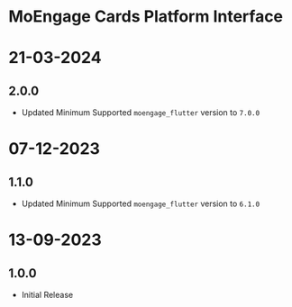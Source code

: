 # MoEngage Cards Platform Interface

# 21-03-2024

## 2.0.0
- Updated Minimum Supported `moengage_flutter` version to `7.0.0`

# 07-12-2023

## 1.1.0
- Updated Minimum Supported `moengage_flutter` version to `6.1.0`

# 13-09-2023

## 1.0.0
- Initial Release